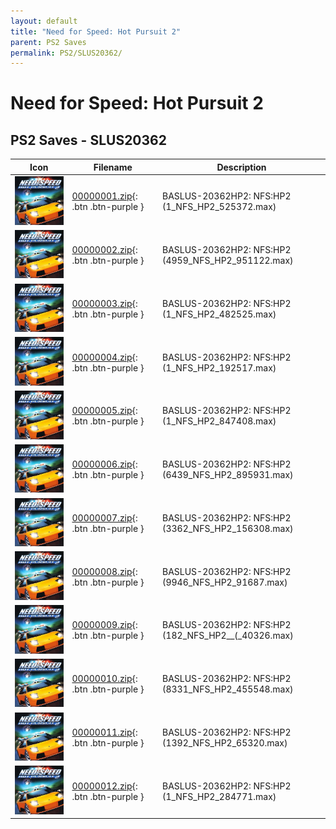 ```yaml
---
layout: default
title: "Need for Speed: Hot Pursuit 2"
parent: PS2 Saves
permalink: PS2/SLUS20362/
---
```

# Need for Speed: Hot Pursuit 2

## PS2 Saves - SLUS20362

| Icon | Filename | Description |
|------|----------|-------------|
| ![Need for Speed: Hot Pursuit 2](icon0.png) | [00000001.zip](00000001.zip){: .btn .btn-purple } | BASLUS-20362HP2: NFS:HP2 (1_NFS_HP2_525372.max) |
| ![Need for Speed: Hot Pursuit 2](icon0.png) | [00000002.zip](00000002.zip){: .btn .btn-purple } | BASLUS-20362HP2: NFS:HP2 (4959_NFS_HP2_951122.max) |
| ![Need for Speed: Hot Pursuit 2](icon0.png) | [00000003.zip](00000003.zip){: .btn .btn-purple } | BASLUS-20362HP2: NFS:HP2 (1_NFS_HP2_482525.max) |
| ![Need for Speed: Hot Pursuit 2](icon0.png) | [00000004.zip](00000004.zip){: .btn .btn-purple } | BASLUS-20362HP2: NFS:HP2 (1_NFS_HP2_192517.max) |
| ![Need for Speed: Hot Pursuit 2](icon0.png) | [00000005.zip](00000005.zip){: .btn .btn-purple } | BASLUS-20362HP2: NFS:HP2 (1_NFS_HP2_847408.max) |
| ![Need for Speed: Hot Pursuit 2](icon0.png) | [00000006.zip](00000006.zip){: .btn .btn-purple } | BASLUS-20362HP2: NFS:HP2 (6439_NFS_HP2_895931.max) |
| ![Need for Speed: Hot Pursuit 2](icon0.png) | [00000007.zip](00000007.zip){: .btn .btn-purple } | BASLUS-20362HP2: NFS:HP2 (3362_NFS_HP2_156308.max) |
| ![Need for Speed: Hot Pursuit 2](icon0.png) | [00000008.zip](00000008.zip){: .btn .btn-purple } | BASLUS-20362HP2: NFS:HP2 (9946_NFS_HP2_91687.max) |
| ![Need for Speed: Hot Pursuit 2](icon0.png) | [00000009.zip](00000009.zip){: .btn .btn-purple } | BASLUS-20362HP2: NFS:HP2 (182_NFS_HP2__(_40326.max) |
| ![Need for Speed: Hot Pursuit 2](icon0.png) | [00000010.zip](00000010.zip){: .btn .btn-purple } | BASLUS-20362HP2: NFS:HP2 (8331_NFS_HP2_455548.max) |
| ![Need for Speed: Hot Pursuit 2](icon0.png) | [00000011.zip](00000011.zip){: .btn .btn-purple } | BASLUS-20362HP2: NFS:HP2 (1392_NFS_HP2_65320.max) |
| ![Need for Speed: Hot Pursuit 2](icon0.png) | [00000012.zip](00000012.zip){: .btn .btn-purple } | BASLUS-20362HP2: NFS:HP2 (1_NFS_HP2_284771.max) |
